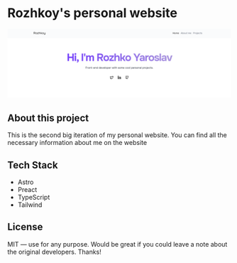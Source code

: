 # Rozhkoy's personal website

![personal website banner](/assets/banner.png)

## About this project

This is the second big iteration of my personal website. You can find all the necessary information about me on the website

## Tech Stack

-   Astro
-   Preact
-   TypeScript
-   Tailwind

## License

MIT — use for any purpose. Would be great if you could leave a note about the original developers. Thanks!
